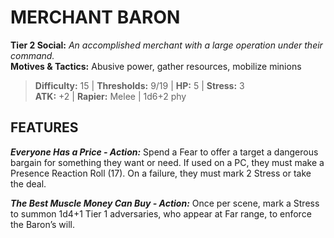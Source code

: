 # MERCHANT BARON

**Tier 2 Social:** *An accomplished merchant with a large operation under their command.*  
**Motives & Tactics:** Abusive power, gather resources, mobilize minions

> **Difficulty:** 15 | **Thresholds:** 9/19 | **HP:** 5 | **Stress:** 3  
> **ATK:** +2 | **Rapier:** Melee | 1d6+2 phy  

## FEATURES

***Everyone Has a Price - Action:*** Spend a Fear to offer a target a dangerous bargain for something they want or need. If used on a PC, they must make a Presence Reaction Roll (17). On a failure, they must mark 2 Stress or take the deal.

***The Best Muscle Money Can Buy - Action:*** Once per scene, mark a Stress to summon 1d4+1 Tier 1 adversaries, who appear at Far range, to enforce the Baron’s will.
